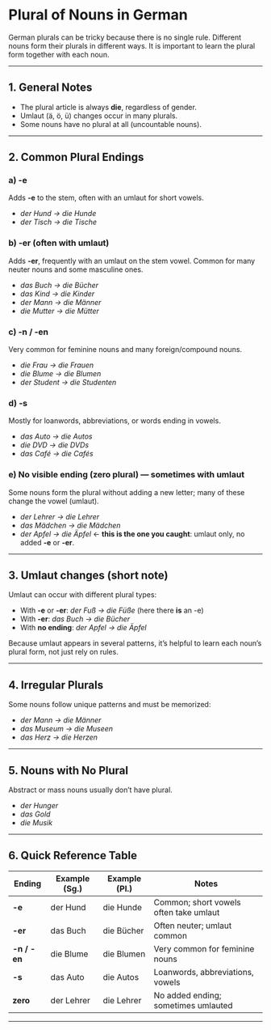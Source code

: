 # Plural of Nouns in German

German plurals can be tricky because there is no single rule. Different nouns form their plurals in different ways. It is important to learn the plural form together with each noun.

---

## 1. General Notes
- The plural article is always **die**, regardless of gender.  
- Umlaut (ä, ö, ü) changes occur in many plurals.  
- Some nouns have no plural at all (uncountable nouns).  

---

## 2. Common Plural Endings

### a) **-e**
Adds **-e** to the stem, often with an umlaut for short vowels.
- *der Hund → die Hunde*  
- *der Tisch → die Tische*

### b) **-er** (often with umlaut)
Adds **-er**, frequently with an umlaut on the stem vowel. Common for many neuter nouns and some masculine ones.
- *das Buch → die Bücher*  
- *das Kind → die Kinder*  
- *der Mann → die Männer*  
- *die Mutter → die Mütter*

### c) **-n / -en**
Very common for feminine nouns and many foreign/compound nouns.
- *die Frau → die Frauen*  
- *die Blume → die Blumen*  
- *der Student → die Studenten*

### d) **-s**
Mostly for loanwords, abbreviations, or words ending in vowels.
- *das Auto → die Autos*  
- *die DVD → die DVDs*  
- *das Café → die Cafés*

### e) **No visible ending (zero plural) — sometimes with umlaut**
Some nouns form the plural without adding a new letter; many of these change the vowel (umlaut).
- *der Lehrer → die Lehrer*  
- *das Mädchen → die Mädchen*  
- *der Apfel → die Äpfel*  ← **this is the one you caught**: umlaut only, no added **-e** or **-er**.

---

## 3. Umlaut changes (short note)
Umlaut can occur with different plural types:
- With **-e** or **-er**: *der Fuß → die Füße* (here there **is** an -e)  
- With **-er**: *das Buch → die Bücher*  
- With **no ending**: *der Apfel → die Äpfel*  

Because umlaut appears in several patterns, it’s helpful to learn each noun’s plural form, not just rely on rules.

---

## 4. Irregular Plurals
Some nouns follow unique patterns and must be memorized:
- *der Mann → die Männer*  
- *das Museum → die Museen*  
- *das Herz → die Herzen*

---

## 5. Nouns with No Plural
Abstract or mass nouns usually don’t have plural.
- *der Hunger*  
- *das Gold*  
- *die Musik*  

---

## 6. Quick Reference Table

| Ending         | Example (Sg.)  | Example (Pl.)   | Notes                                  |
|----------------|----------------|-----------------|----------------------------------------|
| **-e**         | der Hund       | die Hunde       | Common; short vowels often take umlaut |
| **-er**        | das Buch       | die Bücher      | Often neuter; umlaut common            |
| **-n / -en**   | die Blume      | die Blumen      | Very common for feminine nouns         |
| **-s**         | das Auto       | die Autos       | Loanwords, abbreviations, vowels       |
| **zero**       | der Lehrer     | die Lehrer      | No added ending; sometimes umlauted    |

---
